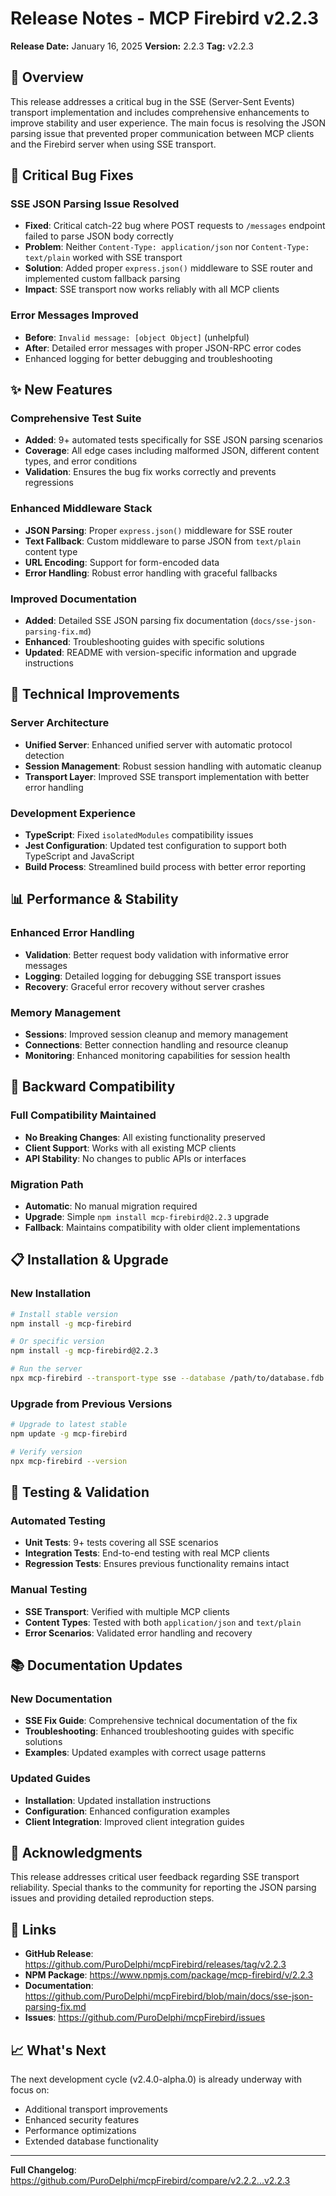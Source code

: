 # Release Notes - MCP Firebird v2.2.3

**Release Date:** January 16, 2025
**Version:** 2.2.3
**Tag:** v2.2.3

## 🎯 Overview

This release addresses a critical bug in the SSE (Server-Sent Events) transport implementation and includes comprehensive enhancements to improve stability and user experience. The main focus is resolving the JSON parsing issue that prevented proper communication between MCP clients and the Firebird server when using SSE transport.

## 🐛 Critical Bug Fixes

### SSE JSON Parsing Issue Resolved
- **Fixed**: Critical catch-22 bug where POST requests to `/messages` endpoint failed to parse JSON body correctly
- **Problem**: Neither `Content-Type: application/json` nor `Content-Type: text/plain` worked with SSE transport
- **Solution**: Added proper `express.json()` middleware to SSE router and implemented custom fallback parsing
- **Impact**: SSE transport now works reliably with all MCP clients

### Error Messages Improved
- **Before**: `Invalid message: [object Object]` (unhelpful)
- **After**: Detailed error messages with proper JSON-RPC error codes
- Enhanced logging for better debugging and troubleshooting

## ✨ New Features

### Comprehensive Test Suite
- **Added**: 9+ automated tests specifically for SSE JSON parsing scenarios
- **Coverage**: All edge cases including malformed JSON, different content types, and error conditions
- **Validation**: Ensures the bug fix works correctly and prevents regressions

### Enhanced Middleware Stack
- **JSON Parsing**: Proper `express.json()` middleware for SSE router
- **Text Fallback**: Custom middleware to parse JSON from `text/plain` content type
- **URL Encoding**: Support for form-encoded data
- **Error Handling**: Robust error handling with graceful fallbacks

### Improved Documentation
- **Added**: Detailed SSE JSON parsing fix documentation (`docs/sse-json-parsing-fix.md`)
- **Enhanced**: Troubleshooting guides with specific solutions
- **Updated**: README with version-specific information and upgrade instructions

## 🔧 Technical Improvements

### Server Architecture
- **Unified Server**: Enhanced unified server with automatic protocol detection
- **Session Management**: Robust session handling with automatic cleanup
- **Transport Layer**: Improved SSE transport implementation with better error handling

### Development Experience
- **TypeScript**: Fixed `isolatedModules` compatibility issues
- **Jest Configuration**: Updated test configuration to support both TypeScript and JavaScript
- **Build Process**: Streamlined build process with better error reporting

## 📊 Performance & Stability

### Enhanced Error Handling
- **Validation**: Better request body validation with informative error messages
- **Logging**: Detailed logging for debugging SSE transport issues
- **Recovery**: Graceful error recovery without server crashes

### Memory Management
- **Sessions**: Improved session cleanup and memory management
- **Connections**: Better connection handling and resource cleanup
- **Monitoring**: Enhanced monitoring capabilities for session health

## 🔄 Backward Compatibility

### Full Compatibility Maintained
- **No Breaking Changes**: All existing functionality preserved
- **Client Support**: Works with all existing MCP clients
- **API Stability**: No changes to public APIs or interfaces

### Migration Path
- **Automatic**: No manual migration required
- **Upgrade**: Simple `npm install mcp-firebird@2.2.3` upgrade
- **Fallback**: Maintains compatibility with older client implementations

## 📋 Installation & Upgrade

### New Installation
```bash
# Install stable version
npm install -g mcp-firebird

# Or specific version
npm install -g mcp-firebird@2.2.3

# Run the server
npx mcp-firebird --transport-type sse --database /path/to/database.fdb
```

### Upgrade from Previous Versions
```bash
# Upgrade to latest stable
npm update -g mcp-firebird

# Verify version
npx mcp-firebird --version
```

## 🧪 Testing & Validation

### Automated Testing
- **Unit Tests**: 9+ tests covering all SSE scenarios
- **Integration Tests**: End-to-end testing with real MCP clients
- **Regression Tests**: Ensures previous functionality remains intact

### Manual Testing
- **SSE Transport**: Verified with multiple MCP clients
- **Content Types**: Tested with both `application/json` and `text/plain`
- **Error Scenarios**: Validated error handling and recovery

## 📚 Documentation Updates

### New Documentation
- **SSE Fix Guide**: Comprehensive technical documentation of the fix
- **Troubleshooting**: Enhanced troubleshooting guides with specific solutions
- **Examples**: Updated examples with correct usage patterns

### Updated Guides
- **Installation**: Updated installation instructions
- **Configuration**: Enhanced configuration examples
- **Client Integration**: Improved client integration guides

## 🙏 Acknowledgments

This release addresses critical user feedback regarding SSE transport reliability. Special thanks to the community for reporting the JSON parsing issues and providing detailed reproduction steps.

## 🔗 Links

- **GitHub Release**: https://github.com/PuroDelphi/mcpFirebird/releases/tag/v2.2.3
- **NPM Package**: https://www.npmjs.com/package/mcp-firebird/v/2.2.3
- **Documentation**: https://github.com/PuroDelphi/mcpFirebird/blob/main/docs/sse-json-parsing-fix.md
- **Issues**: https://github.com/PuroDelphi/mcpFirebird/issues

## 📈 What's Next

The next development cycle (v2.4.0-alpha.0) is already underway with focus on:
- Additional transport improvements
- Enhanced security features
- Performance optimizations
- Extended database functionality

---

**Full Changelog**: https://github.com/PuroDelphi/mcpFirebird/compare/v2.2.2...v2.2.3
